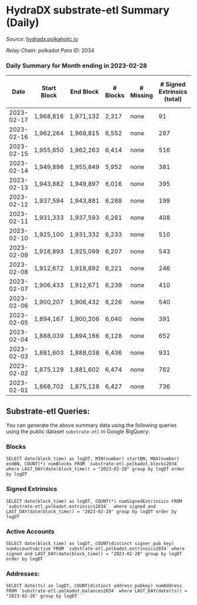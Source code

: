 # HydraDX substrate-etl Summary (Daily)

_Source_: [hydradx.polkaholic.io](https://hydradx.polkaholic.io)

*Relay Chain*: polkadot
*Para ID*: 2034



### Daily Summary for Month ending in 2023-02-28


| Date | Start Block | End Block | # Blocks | # Missing | # Signed Extrinsics (total) | # Active Accounts | # Addresses with Balances | # Events | # Transfers | # XCM Transfers In | # XCM Transfers Out |
| ---- | ----------- | --------- | -------- | --------- | --------------------------- | ----------------- | ------------------------- | -------- | ----------- | ------------------ | ------------------- |
| 2023-02-17 | 1,968,816 | 1,971,132 | 2,317 | none  | 91 | 26 |  | 1,366 | 19  |   |   |
| 2023-02-16 | 1,962,264 | 1,968,815 | 6,552 | none  | 287 | 75 | 23,271 | 21,524 | 395  |   |   |
| 2023-02-15 | 1,955,850 | 1,962,263 | 6,414 | none  | 516 | 110 | 23,266 | 25,807 | 735  |   |   |
| 2023-02-14 | 1,949,898 | 1,955,849 | 5,952 | none  | 381 | 103 | 23,255 | 22,617 | 477  |   |   |
| 2023-02-13 | 1,943,882 | 1,949,897 | 6,016 | none  | 395 | 80 | 23,248 | 23,357 | 611  |   |   |
| 2023-02-12 | 1,937,594 | 1,943,881 | 6,288 | none  | 199 | 72 | 23,240 | 21,578 | 279  |   |   |
| 2023-02-11 | 1,931,333 | 1,937,593 | 6,261 | none  | 408 | 90 | 23,233 | 24,163 | 623  | 37 ($26,193.88) | 31 ($25,320.42) |
| 2023-02-10 | 1,925,100 | 1,931,332 | 6,233 | none  | 510 | 124 | 23,223 | 25,261 | 704  | 49 ($21,741.08) | 34 ($17,532.81) |
| 2023-02-09 | 1,918,893 | 1,925,099 | 6,207 | none  | 543 | 132 | 23,223 | 25,522 | 808  |   |   |
| 2023-02-08 | 1,912,672 | 1,918,892 | 6,221 | none  | 246 | 103 | 23,214 | 21,871 | 301  |   |   |
| 2023-02-07 | 1,906,433 | 1,912,671 | 6,239 | none  | 410 | 103 | 23,211 | 23,813 | 569  |   |   |
| 2023-02-06 | 1,900,207 | 1,906,432 | 6,226 | none  | 540 | 148 | 23,204 | 25,591 | 741  |   |   |
| 2023-02-05 | 1,894,167 | 1,900,206 | 6,040 | none  | 391 | 116 | 23,196 | 23,291 | 571  |   |   |
| 2023-02-04 | 1,888,039 | 1,894,166 | 6,128 | none  | 652 | 134 | 23,190 | 26,575 | 968  | 33 ($33,912.27) | 41 ($28,759.77) |
| 2023-02-03 | 1,881,603 | 1,888,038 | 6,436 | none  | 931 | 229 | 23,182 | 30,692 | 1,211  | 68 ($36,685.66) | 68 ($39,799.08) |
| 2023-02-02 | 1,875,129 | 1,881,602 | 6,474 | none  | 762 | 196 | 23,177 | 28,566 | 957  | 64 ($32,375.68) | 68 ($55,374.46) |
| 2023-02-01 | 1,868,702 | 1,875,128 | 6,427 | none  | 736 | 212 | 23,160 | 28,060 | 1,013  | 50 ($34,353.91) | 35 ($17,089.42) |

## Substrate-etl Queries:
You can generate the above summary data using the following queries using the public dataset `substrate-etl` in Google BigQuery:


### Blocks
```
SELECT date(block_time) as logDT, MIN(number) startBN, MAX(number) endBN, COUNT(*) numBlocks FROM `substrate-etl.polkadot.blocks2034`  where LAST_DAY(date(block_time)) = "2023-02-28" group by logDT order by logDT
```


### Signed Extrinsics
```
SELECT date(block_time) as logDT, COUNT(*) numSignedExtrinsics FROM `substrate-etl.polkadot.extrinsics2034`  where signed and LAST_DAY(date(block_time)) = "2023-02-28" group by logDT order by logDT
```


### Active Accounts
```
SELECT date(block_time) as logDT, COUNT(distinct signer_pub_key) numAccountsActive FROM `substrate-etl.polkadot.extrinsics2034` where signed and LAST_DAY(date(block_time)) = "2023-02-28" group by logDT order by logDT
```


### Addresses:
```
SELECT date(ts) as logDT, COUNT(distinct address_pubkey) numAddress FROM `substrate-etl.polkadot.balances2034` where LAST_DAY(date(ts)) = "2023-02-28" group by logDT```

